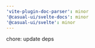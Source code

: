 ```yaml
---
'vite-plugin-doc-parser': minor
'@casual-ui/svelte-docs': minor
'@casual-ui/svelte': minor
---
```


chore: update deps
